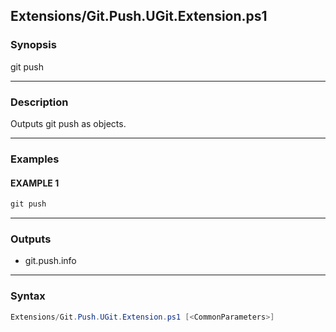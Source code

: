 
Extensions/Git.Push.UGit.Extension.ps1
--------------------------------------




### Synopsis
git push



---


### Description

Outputs git push as objects.



---


### Examples
#### EXAMPLE 1
```PowerShell
git push
```



---


### Outputs
* git.push.info






---


### Syntax
```PowerShell
Extensions/Git.Push.UGit.Extension.ps1 [<CommonParameters>]
```



